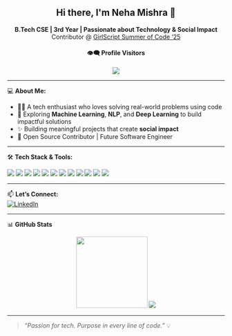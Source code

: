 <h2 align="center">Hi there, I'm Neha Mishra 👋</h2>

<p align="center">
  <b>B.Tech CSE | 3rd Year | Passionate about Technology & Social Impact</b><br>
  Contributor @ <a href="https://gssoc.girlscript.tech/">GirlScript Summer of Code ‘25</a>
</p>

<h4 align="center">👁️‍🗨️ Profile Visitors</h4>

<p align="center">
  <img src="https://komarev.com/ghpvc/?username=nehaaMishraa&label=Profile%20views&color=0e75b6&style=flat">
</p>

---

💻 **About Me:**
- 👩‍💻 A tech enthusiast who loves solving real-world problems using code  
- 🌱 Exploring **Machine Learning**, **NLP**, and **Deep Learning** to build impactful solutions  
- ✨ Building meaningful projects that create **social impact**  
- 🤝 Open Source Contributor | Future Software Engineer  

---

🛠 **Tech Stack & Tools:**

<p>
  <!-- Programming Languages -->
  <img src="https://img.shields.io/badge/Python-3670A0?style=for-the-badge&logo=python&logoColor=white"/>
  <img src="https://img.shields.io/badge/Java-ED8B00?style=for-the-badge&logo=java&logoColor=white"/>

  <!-- ML/DL -->
  <img src="https://img.shields.io/badge/Scikit--learn-F7931E?style=for-the-badge&logo=scikit-learn&logoColor=white"/>
  <img src="https://img.shields.io/badge/TensorFlow-FF6F00?style=for-the-badge&logo=tensorflow&logoColor=white"/>
  <img src="https://img.shields.io/badge/Jupyter-F37626?style=for-the-badge&logo=jupyter&logoColor=white"/>

  <!-- Web Dev -->
  <img src="https://img.shields.io/badge/MongoDB-47A248?style=for-the-badge&logo=mongodb&logoColor=white"/>
  <img src="https://img.shields.io/badge/Express.js-000?style=for-the-badge&logo=express&logoColor=white"/>
  <img src="https://img.shields.io/badge/React-61DAFB?style=for-the-badge&logo=react&logoColor=black"/>
  <img src="https://img.shields.io/badge/Node.js-339933?style=for-the-badge&logo=nodedotjs&logoColor=white"/>

  <!-- Dev Tools -->
  <img src="https://img.shields.io/badge/Git-F05032?style=for-the-badge&logo=git&logoColor=white"/>
  <img src="https://img.shields.io/badge/VS Code-007ACC?style=for-the-badge&logo=visualstudiocode&logoColor=white"/>
  <img src="https://img.shields.io/badge/Colab-F9AB00?style=for-the-badge&logo=googlecolab&logoColor=black"/>
</p>

---

📫 **Let’s Connect:**  
[![LinkedIn](https://img.shields.io/badge/LinkedIn-blue?style=for-the-badge&logo=linkedin&logoColor=white)](https://www.linkedin.com/in/neha-mishra-9689ba344/)

---

📊 **GitHub Stats**

<p align="center">
  <img src="https://github-readme-stats.vercel.app/api?username=nehaaMishraa&show_icons=true&theme=react" height="165">
  <img src="https://github-readme-stats.vercel.app/api/top-langs/?username=nehaaMishraa&layout=compact&theme=react">
</p>

---

> _“Passion for tech. Purpose in every line of code.”_ 💡
